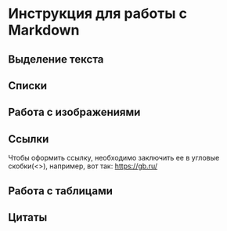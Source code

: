 # Инструкция для работы с Markdown

## Выделение текста

## Списки

## Работа с изображениями

## Ссылки
Чтобы  оформить ссылку, необходимо заключить ее в угловые скобки(<>), например, вот так: <https://gb.ru/>
## Работа с таблицами

## Цитаты
